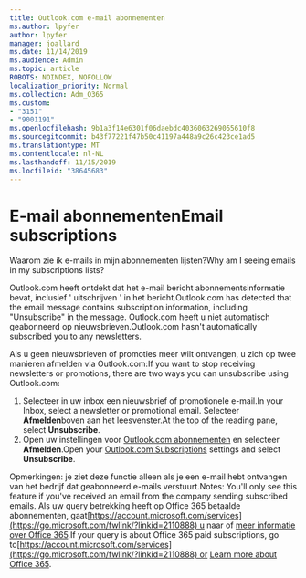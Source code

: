 ```yaml
---
title: Outlook.com e-mail abonnementen
ms.author: lpyfer
author: lpyfer
manager: joallard
ms.date: 11/14/2019
ms.audience: Admin
ms.topic: article
ROBOTS: NOINDEX, NOFOLLOW
localization_priority: Normal
ms.collection: Adm_O365
ms.custom:
- "3151"
- "9001191"
ms.openlocfilehash: 9b1a3f14e6301f06daebdc4036063269055610f8
ms.sourcegitcommit: b43f77221f47b50c41197a448a9c26c423ce1ad5
ms.translationtype: MT
ms.contentlocale: nl-NL
ms.lasthandoff: 11/15/2019
ms.locfileid: "38645683"
---
```

# <a name="email-subscriptions"></a><span data-ttu-id="779b6-102">E-mail abonnementen</span><span class="sxs-lookup"><span data-stu-id="779b6-102">Email subscriptions</span></span>

<span data-ttu-id="779b6-103">Waarom zie ik e-mails in mijn abonnementen lijsten?</span><span class="sxs-lookup"><span data-stu-id="779b6-103">Why am I seeing emails in my subscriptions lists?</span></span>

<span data-ttu-id="779b6-104">Outlook.com heeft ontdekt dat het e-mail bericht abonnementsinformatie bevat, inclusief ' uitschrijven ' in het bericht.</span><span class="sxs-lookup"><span data-stu-id="779b6-104">Outlook.com has detected that the email message contains subscription information, including "Unsubscribe" in the message.</span></span> <span data-ttu-id="779b6-105">Outlook.com heeft u niet automatisch geabonneerd op nieuwsbrieven.</span><span class="sxs-lookup"><span data-stu-id="779b6-105">Outlook.com hasn't automatically subscribed you to any newsletters.</span></span>

<span data-ttu-id="779b6-106">Als u geen nieuwsbrieven of promoties meer wilt ontvangen, u zich op twee manieren afmelden via Outlook.com:</span><span class="sxs-lookup"><span data-stu-id="779b6-106">If you want to stop receiving newsletters or promotions, there are two ways you can unsubscribe using Outlook.com:</span></span>
1. <span data-ttu-id="779b6-107">Selecteer in uw inbox een nieuwsbrief of promotionele e-mail.</span><span class="sxs-lookup"><span data-stu-id="779b6-107">In your Inbox, select a newsletter or promotional email.</span></span> <span data-ttu-id="779b6-108">Selecteer **Afmelden**boven aan het leesvenster.</span><span class="sxs-lookup"><span data-stu-id="779b6-108">At the top of the reading pane, select **Unsubscribe**.</span></span>
2. <span data-ttu-id="779b6-109">Open uw instellingen voor [Outlook.com abonnementen](https://go.microsoft.com/fwlink/?linkid=2110887) en selecteer **Afmelden**.</span><span class="sxs-lookup"><span data-stu-id="779b6-109">Open your [Outlook.com Subscriptions](https://go.microsoft.com/fwlink/?linkid=2110887) settings and select **Unsubscribe**.</span></span>

<span data-ttu-id="779b6-110">Opmerkingen: je ziet deze functie alleen als je een e-mail hebt ontvangen van het bedrijf dat geabonneerd e-mails verstuurt.</span><span class="sxs-lookup"><span data-stu-id="779b6-110">Notes: You'll only see this feature if you've received an email from the company sending subscribed emails.</span></span>
<span data-ttu-id="779b6-111">Als uw query betrekking heeft op Office 365 betaalde abonnementen, gaat[https://account.microsoft.com/services](https://go.microsoft.com/fwlink/?linkid=2110888) u naar of [meer informatie over Office 365](https://products.office.com/compare-all-microsoft-office-products?tab=1&WT.mc_id=PROD_OL-Web_Support_O365NewValue_Upgrade).</span><span class="sxs-lookup"><span data-stu-id="779b6-111">If your query is about Office 365 paid subscriptions, go to[https://account.microsoft.com/services](https://go.microsoft.com/fwlink/?linkid=2110888) or [Learn more about Office 365](https://products.office.com/compare-all-microsoft-office-products?tab=1&WT.mc_id=PROD_OL-Web_Support_O365NewValue_Upgrade).</span></span>
  